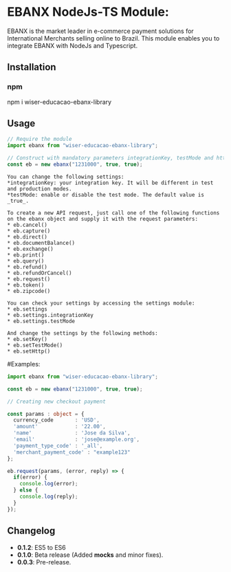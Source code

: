 # EBANX NodeJs-TS Module:

EBANX is the market leader in e-commerce payment solutions for International Merchants selling online to Brazil. This module enables you to integrate EBANX with NodeJs and Typescript.

## Installation

### npm

npm i wiser-educacao-ebanx-library

## Usage

```Typescript
// Require the module
import ebanx from "wiser-educacao-ebanx-library";

// Construct with mandatory parameters integrationKey, testMode and httpMode.
const eb = new ebanx("1231000", true, true);

```

    You can change the following settings:
    *integrationKey: your integration key. It will be different in test and production modes.
    *testMode: enable or disable the test mode. The default value is _true_.

    To create a new API request, just call one of the following functions
    on the ebanx object and supply it with the request parameters:
    * eb.cancel()
    * eb.capture()
    * eb.direct()
    * eb.documentBalance()
    * eb.exchange()
    * eb.print()
    * eb.query()
    * eb.refund()
    * eb.refundOrCancel()
    * eb.request()
    * eb.token()
    * eb.zipcode()

    You can check your settings by accessing the settings module:
    * eb.settings
    * eb.settings.integrationKey
    * eb.settings.testMode

    And change the settings by the following methods:
    * eb.setKey()
    * eb.setTestMode()
    * eb.setHttp()

#Examples:

```Typescript
import ebanx from "wiser-educacao-ebanx-library";

const eb = new ebanx("1231000", true, true);

// Creating new checkout payment

const params : object = {
  currency_code       : 'USD',
  'amount'            : '22.00',
  'name'              : 'Jose da Silva',
  'email'             : 'jose@example.org',
  'payment_type_code' : '_all',
  'merchant_payment_code' : "example123"
};

eb.request(params, (error, reply) => {
  if(error) {
    console.log(error);
  } else {
    console.log(reply);
  }
});

```

## Changelog

- **0.1.2**: ES5 to ES6
- **0.1.0**: Beta release (Added **mocks** and minor fixes).
- **0.0.3**: Pre-release.

